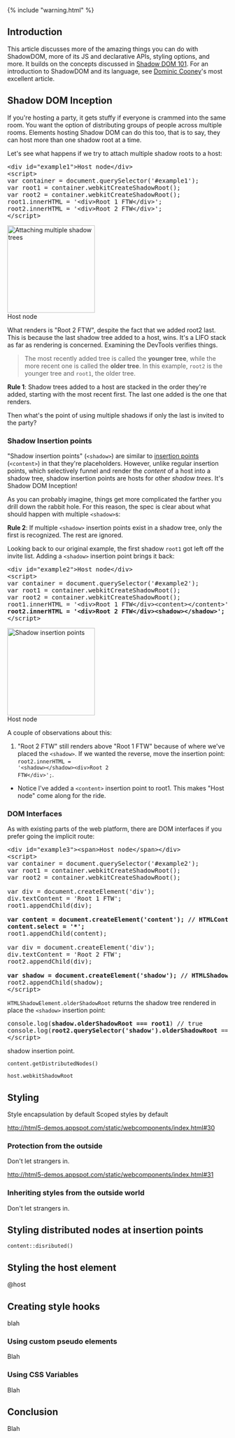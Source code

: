 {% include "warning.html" %}

<h2 id="toc-intro">Introduction</h2>

This article discusses more of the amazing things you can do with ShadowDOM, more
of its JS and declarative APIs, styling options, and more. It builds on the concepts discussed in [Shadow DOM 101](/tutorials/webcomponents/shadowdom/). For an introduction to ShadowDOM and its language, see [Dominic Cooney](/profiles/#dominiccooney)'s most excellent article.

<h2 id="toc-shadow-inception">Shadow DOM Inception</h2>

If you're hosting a party, it gets stuffy if everyone is crammed into the same room.
You want the option of distributing groups of people across multiple rooms. Elements hosting
Shadow DOM can do this too, that is to say, they can host more than one shadow
root at a time.

Let's see what happens if we try to attach multiple shadow roots to a host:

<pre>
&lt;div id="example1">Host node&lt;/div>
&lt;script>
var container = document.querySelector('#example1');
var root1 = container.webkitCreateShadowRoot();
var root2 = container.webkitCreateShadowRoot();
root1.innerHTML = '&lt;div>Root 1 FTW&lt;/div>';
root2.innerHTML = '&lt;div>Root 2 FTW&lt;/div>';
&lt;/script>
</pre>

<div class="demodevtools"> 
<img src="stacking.png" title="Attaching multiple shadow trees" alt="Attaching multiple shadow trees" style="width:200px;">
</div>
<div class="demoarea">
  <div id="example1">Host node</div>
</div>
<script>
(function() {
var container = document.querySelector('#example1');
var root1 = container.createShadowRoot();
var root2 = container.createShadowRoot();
root1.innerHTML = '<div>Root 1 FTW</div>';
root2.innerHTML = '<div>Root 2 FTW</div>';
})();
</script>

What renders is "Root 2 FTW", despite the fact that we added root2 last.
This is because the last shadow tree added to a host, wins. It's a LIFO stack as
far as rendering is concerned. Examining the DevTools verifies things.

<blockquote class="commentary talkinghead">
The most recently added tree is called the <b>younger tree</b>, while the more
recent one is called the <b>older tree</b>. In this example, <code>root2</code>
is the younger tree and  <code>root1</code>, the older tree.
</blockquote>

<p class="notice"><b>Rule 1</b>: Shadow trees added to a host are stacked in the order they're added,
starting with the most recent first. The last one added is the one that renders.</p>

Then what's the point of using multiple shadows if only the last is invited to the party?

<h3 id="toc-shadow-insertion">Shadow Insertion points</h3>

"Shadow insertion points" (`<shadow>`) are similar to [insertion points](/tutorials/webcomponents/shadowdom/#toc-separation-separate) (`<content>`)
in that they're placeholders. However, unlike regular insertion points, which
selectively funnel and render the *content* of a host into a shadow tree,
shadow insertion points are hosts for other *shadow trees*. It's Shadow DOM Inception!

As you can probably imagine, things get more complicated the farther you drill down
the rabbit hole. For this reason, the spec is clear about what should happen with
multiple `<shadow>`s:

<p class="notice"><b>Rule 2</b>: If multiple <code>&lt;shadow></code> insertion points exist
in a shadow tree, only the first is recognized. The rest are ignored.</p>

Looking back to our original example, the first shadow `root1` got left off the
invite list. Adding a `<shadow>` insertion point brings it back:

<pre class="prettyprint">
&lt;div id="example2">Host node&lt;/div>
&lt;script>
var container = document.querySelector('#example2');
var root1 = container.webkitCreateShadowRoot();
var root2 = container.webkitCreateShadowRoot();
root1.innerHTML = '&lt;div>Root 1 FTW&lt;/div>&lt;content>&lt;/content>';
<b>root2.innerHTML = '&lt;div>Root 2 FTW&lt;/div>&lt;shadow>&lt;/shadow>';</b>
&lt;/script>
</pre>

<div class="demodevtools"> 
<img src="shadow-insertion-point.png" title="Shadow insertion points" alt="Shadow insertion points" style="width:200px;">
</div>
<div class="demoarea">
  <div id="example2">Host node</div>
</div>
<script>
(function() {
var container = document.querySelector('#example2');
var root1 = container.createShadowRoot();
var root2 = container.createShadowRoot();
root1.innerHTML = '<div>Root 1 FTW</div><content></content>';
root2.innerHTML = '<div>Root 2 FTW</div><shadow></shadow>';
})();
</script>

A couple of observations about this:

1. "Root 2 FTW" still renders above "Root 1 FTW" because of where we've placed
the <code>&lt;shadow></code>. If we wanted the reverse, move the insertion point: <code>root2.innerHTML = '&lt;shadow>&lt;/shadow>&lt;div>Root 2 FTW&lt;/div>';</code>.
- Notice I've added a `<content>` insertion point to root1. This makes
"Host node" come along for the ride.

<h3 id="toc-shadow-insertion-implicit">DOM Interfaces</h3>

As with existing parts of the web platform, there are DOM interfaces if you
prefer going the implicit route:

<pre class="prettyprint">
&lt;div id="example3">&lt;span>Host node&lt;/span>&lt;/div>
&lt;script>
var container = document.querySelector('#example2');
var root1 = container.webkitCreateShadowRoot();
var root2 = container.webkitCreateShadowRoot();
  
var div = document.createElement('div');
div.textContent = 'Root 1 FTW';
root1.appendChild(div);

<b>var content = document.createElement('content'); // HTMLContentElement
content.select = '*';</b>
root1.appendChild(content);

var div = document.createElement('div');
div.textContent = 'Root 2 FTW';
root2.appendChild(div);

<b>var shadow = document.createElement('shadow'); // HTMLShadowElement</b>
root2.appendChild(shadow);
&lt;/script>
</pre> 

`HTMLShadowElement.olderShadowRoot` returns the shadow tree rendered in place the
`<shadow>` insertion point:

<pre class="prettyprint">
console.log(<b>shadow.olderShadowRoot === root1</b>) // true
console.log(<b>root2.querySelector('shadow').olderShadowRoot</b> === root1) //true
&lt;/script>
</pre>

shadow insertion point.

`content.getDistributedNodes()`

`host.webkitShadowRoot`

<h2 id="toc-style-encapsulation">Styling</h2>

Style encapsulation by default
Scoped styles by default

http://html5-demos.appspot.com/static/webcomponents/index.html#30

<h3 id="toc-style-outside">Protection from the outside</h3>

Don't let strangers in.

http://html5-demos.appspot.com/static/webcomponents/index.html#31

<h3 id="toc-style-inheriting">Inheriting styles from the outside world</h3>

Don't let strangers in.

<h2 id="toc-style-disbtributed-nodes">Styling distributed nodes at insertion points</h2>

`content::disributed()`

<h2 id="toc-style-host">Styling the host element</h2>

@host

<h2 id="toc-style-hooks">Creating style hooks</h2>

blah

<h3 id="toc-custom-pseduo">Using custom pseudo elements</h3>

Blah

<h3 id="toc-vars">Using CSS Variables</h3>

Blah


<h2 id="toc-conclusion">Conclusion</h2>

Blah


